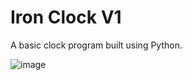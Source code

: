 # Iron Clock V1

A basic clock program built using Python.

![image](https://github.com/user-attachments/assets/ccf0cb3b-52fb-4a0d-a1b1-71a360034d02)
